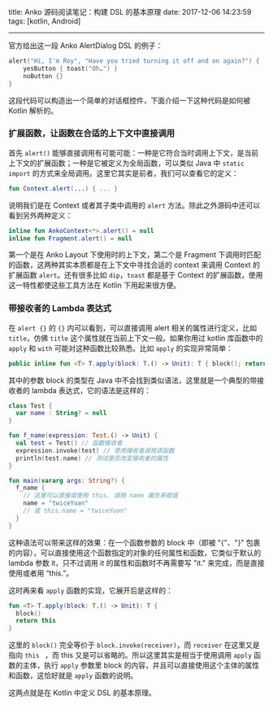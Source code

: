 title: Anko 源码阅读笔记：构建 DSL 的基本原理
date: 2017-12-06 14:23:59
tags: [kotlin, Android]

---
官方给出这一段 Anko AlertDialog DSL 的例子：

```kotlin
alert("Hi, I'm Roy", "Have you tried turning it off and on again?") {
    yesButton { toast("Oh…") }
    noButton {}
}
```

这段代码可以构造出一个简单的对话框控件，下面介绍一下这种代码是如何被 Kotlin 解析的。

<!-- more -->

### 扩展函数，让函数在合适的上下文中直接调用

首先 `alert()` 能够直接调用有可能可能：一种是它符合当时调用上下文，是当前上下文的扩展函数；一种是它被定义为全局函数，可以类似 Java 中 `static import` 的方式来全局调用。这里它其实是前者，我们可以查看它的定义：

```kotlin
fun Context.alert(...) { ... }
```

说明我们是在 Context 或者其子类中调用的 `alert` 方法。除此之外源码中还可以看到另外两种定义：

```kotlin
inline fun AnkoContext<*>.alert() = null
inline fun Fragment.alert() = null
```

第一个是在 Anko Layout 下使用时的上下文，第二个是 Fragment 下调用时匹配的函数，这两种其实本质都是在上下文中寻找合适的 context 来调用 Context 的扩展函数 `alert`。还有很多比如 `dip`，`toast` 都是基于 Context 的扩展函数，使用这一特性都使这些工具方法在 Kotlin 下用起来很方便。

### 带接收者的 Lambda 表达式

在 `alert {}` 的 `{}` 内可以看到，可以直接调用 alert 相关的属性进行定义，比如 `title`，仿佛 `title` 这个属性就在当前上下文一般。如果你用过 kotlin 库函数中的 `apply` 和 `with` 可能对这种函数比较熟悉。比如 `apply` 的实现非常简单：

```kotlin
public inline fun <T> T.apply(block: T.() -> Unit): T { block(); return this }
```

其中的参数 block 的类型在 Java 中不会找到类似语法，这里就是一个典型的带接收者的 lambda 表达式，它的语法是这样的：

```kotlin
class Test {
  var name : String? = null 
}

fun f_name(expression: Test.() -> Unit) {
  val test = Test() // 函数接收者
  expression.invoke(test) // 使用接收者调用该函数
  println(test.name) // 测试是否改变接收者的属性
}

fun main(vararg args: String?) {
  f_name {
    // 这里可以直接或使用 this. 调用 name 属性来赋值
    name = "twiceYuan" 
    // 或 this.name = "twiceYuan"
  }
}
```

这种语法可以带来这样的效果：在一个函数参数的 block 中（即被 "{"、"}" 包裹的内容），可以直接使用这个函数指定的对象的任何属性和函数，它类似于默认的 lambda 参数 it，只不过调用 it 的属性和函数时不再需要写 "it." 来完成，而是直接使用或者用 “this.”。

这时再来看 `apply` 函数的实现，它展开后是这样的：

```kotlin
fun <T> T.apply(block: T.() -> Unit): T { 
  block()
  return this 
}
```

这里的 `block()` 完全等价于 `block.invoke(receiver)`，而 `receiver` 在这里又是指向 `this ` ，而 this 又是可以省略的。所以这里其实是相当于使用调用 `apply` 函数的主体，执行 `apply` 参数里 block 的内容，并且可以直接使用这个主体的属性和函数，这恰好就是 `apply` 函数的说明。

这两点就是在 Kotlin 中定义 DSL 的基本原理。